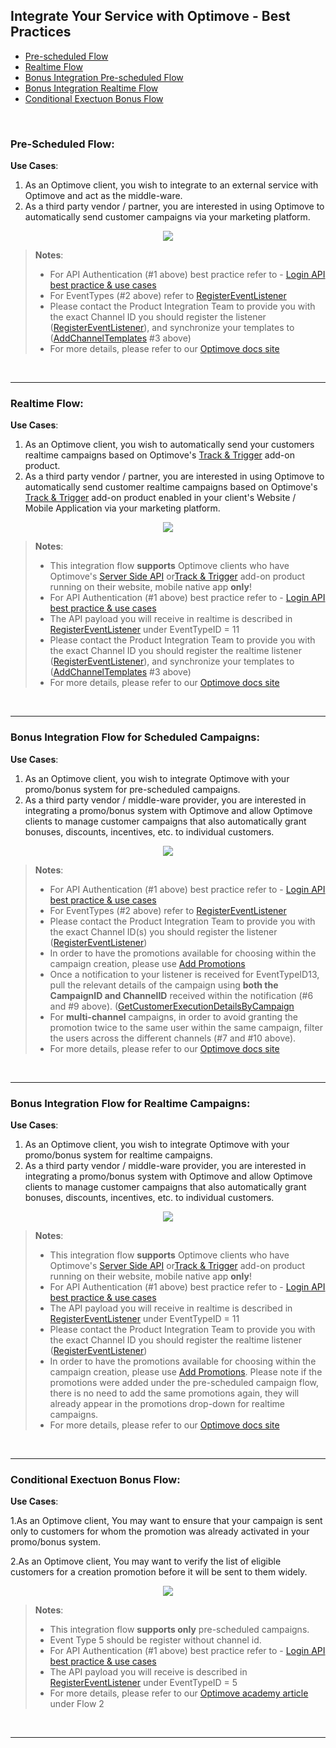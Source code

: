 ## Integrate Your Service with Optimove - Best Practices

- [Pre-scheduled Flow](#pre-flow)
- [Realtime Flow](#rt-flow)
- [Bonus Integration Pre-scheduled Flow](#bonus)
- [Bonus Integration Realtime Flow](#bonusrt)
- [Conditional Exectuon Bonus Flow](#ce-flow)

<br/>

### <a id="pre-flow"></a>Pre-Scheduled Flow: 
**Use Cases**: 

 1. As an Optimove client, you wish to integrate to an external service with Optimove and act as the middle-ware.
 2. As a third party vendor / partner, you are interested in using Optimove to automatically send customer campaigns via your marketing platform.

<p align="center"><img src="https://github.com/optimove-tech/Optimove-APIs/blob/master/API-Integrations/Integrate%20Your%20Service%20-%20Mor%20-%20Client%20Execution%20for%20Github.png?raw=true"></p>

>**Notes**: 
> -   For API Authentication (#1 above) best practice refer to -   [Login API best practice & use cases](https://github.com/optimoveproductintegration/Optimove-APIs/tree/master/Login-API)
> -   For EventTypes (#2 above) refer to [RegisterEventListener](https://docs.optimove.com/api-usage-guide/#General_Functions_RegisterEventListener)
> -   Please contact the Product Integration Team to provide you with the exact Channel ID you should register the listener ([RegisterEventListener](https://docs.optimove.com/api-usage-guide/#General_Functions_RegisterEventListener)), and synchronize your templates to ([AddChannelTemplates](https://docs.optimove.com/api-usage-guide/#AddChannelTemplates) #3 above)
> -  For more details, please refer to our [Optimove docs site](https://docs.optimove.com/integrate-your-service-with-optimove/)
<br/>

----------
### <a id="rt-flow"></a>Realtime Flow: 
**Use Cases**: 

1. As an Optimove client, you wish to automatically send your customers realtime campaigns based on Optimove's [Track & Trigger](https://docs.optimove.com/track-and-trigger/) add-on product.
 2. As a third party vendor / partner, you are interested in using Optimove to automatically send customer realtime campaigns based on Optimove's [Track & Trigger](https://docs.optimove.com/track-and-trigger/) add-on product enabled in your client's Website / Mobile Application via your marketing platform.

<p align="center"><img src="https://github.com/optimove-tech/Optimove-APIs/blob/master/API-Integrations/Integrate%20Your%20Service%20-%20Realtime%20-%20Client%20Execution%20Flow.png?raw=true"></p>

>**Notes**: 
> - This integration flow **supports** Optimove clients who have Optimove's [Server Side API](https://github.com/optimove-tech/Reporting-Server-Side-Custom-Events) or[Track & Trigger](https://docs.optimove.com/track-and-trigger/) add-on product running on their website, mobile native app **only**!
> -   For API Authentication (#1 above) best practice refer to -   [Login API best practice & use cases](https://github.com/optimoveproductintegration/Optimove-APIs/tree/master/Login-API)
> - The API payload you will receive in realtime is described in [RegisterEventListener](https://docs.optimove.com/api-usage-guide/#General_Functions_RegisterEventListener) under EventTypeID = 11
> -   Please contact the Product Integration Team to provide you with the exact Channel ID you should register the realtime listener ([RegisterEventListener](https://docs.optimove.com/api-usage-guide/#General_Functions_RegisterEventListener)), and synchronize your templates to ([AddChannelTemplates](https://docs.optimove.com/api-usage-guide/#AddChannelTemplates) #3 above)
> -  For more details, please refer to our [Optimove docs site](https://docs.optimove.com/integrate-your-service-with-optimove/)
<br/>

----------
### <a id="bonus"></a>Bonus Integration Flow for Scheduled Campaigns: 
**Use Cases**:

1.  As an Optimove client, you wish to integrate Optimove with your promo/bonus system for pre-scheduled campaigns.
2.  As a third party vendor / middle-ware provider, you are interested in integrating a promo/bonus system with Optimove and allow Optimove clients to manage customer campaigns that also automatically grant bonuses, discounts, incentives, etc. to individual customers.
<p align="center"><img src="https://github.com/optimove-tech/Optimove-APIs/blob/master/API-Integrations/Integrate%20Your%20Service%20-Bonus%20System%20Event13.png?raw=true"></p>

>**Notes**: 
> -   For API Authentication (#1 above) best practice refer to -   [Login API best practice & use cases](https://github.com/optimoveproductintegration/Optimove-APIs/tree/master/Login-API)
> -   For EventTypes (#2 above) refer to [RegisterEventListener](https://docs.optimove.com/api-usage-guide/#General_Functions_RegisterEventListener)
> -   Please contact the Product Integration Team to provide you with the exact Channel ID(s) you should register the listener ([RegisterEventListener](https://docs.optimove.com/api-usage-guide/#General_Functions_RegisterEventListener)) 
> - In order to have the promotions available for choosing within the campaign creation, please use [Add Promotions](https://docs.optimove.com/api-usage-guide/#External_System_Integration_Functions_AddPromotions)
>  - Once a notification to your listener is received for EventTypeID13,  pull the relevant details of the campaign using **both the CampaignID and ChannelID** received within the notification (#6 and #9 above). ([GetCustomerExecutionDetailsByCampaign](https://docs.optimove.com/api-usage-guide/#GetCustomerExecutionDetailsByCampaign) 
>  - For **multi-channel** campaigns, in order to avoid granting the promotion twice to the same user within the same campaign, filter the users across the different channels (#7 and #10 above).
>  -  For more details, please refer to our [Optimove docs site](https://academy.optimove.com/en/article/promotion-system-integration/)
<br/>

----------

### <a id="bonusrt"></a>Bonus Integration Flow for Realtime Campaigns: 
**Use Cases**: 

1.  As an Optimove client, you wish to integrate Optimove with your promo/bonus system for realtime campaigns.
2.  As a third party vendor / middle-ware provider, you are interested in integrating a promo/bonus system with Optimove and allow Optimove clients to manage customer campaigns that also automatically grant bonuses, discounts, incentives, etc. to individual customers.

<p align="center"><img src="https://github.com/optimove-tech/Optimove-APIs/blob/master/API-Integrations/Copy%20of%20Integrate%20Your%20Service%20-%20Channa%20-%20RT%20Bonus%20Integration-%20Option%202.png?raw=true"></p>

>**Notes**: 
> - This integration flow **supports** Optimove clients who have Optimove's [Server Side API](https://github.com/optimove-tech/Reporting-Server-Side-Custom-Events) or[Track & Trigger](https://docs.optimove.com/track-and-trigger/) add-on product running on their website, mobile native app **only**!
> -   For API Authentication (#1 above) best practice refer to -   [Login API best practice & use cases](https://github.com/optimoveproductintegration/Optimove-APIs/tree/master/Login-API)
> - The API payload you will receive in realtime is described in [RegisterEventListener](https://docs.optimove.com/api-usage-guide/#General_Functions_RegisterEventListener) under EventTypeID = 11
> -   Please contact the Product Integration Team to provide you with the exact Channel ID you should register the realtime listener ([RegisterEventListener](https://docs.optimove.com/api-usage-guide/#General_Functions_RegisterEventListener))
> - In order to have the promotions available for choosing within the campaign creation, please use [Add Promotions](https://docs.optimove.com/api-usage-guide/#External_System_Integration_Functions_AddPromotions). Please note if the promotions were added under the pre-scheduled campaign flow, there is no need to add the same promotions again, they will already appear in the promotions drop-down for realtime campaigns.
> -  For more details, please refer to our [Optimove docs site](https://docs.optimove.com/integrate-your-service-with-optimove/)
<br/>

----------

### <a id="ce-flow"></a>Conditional Exectuon Bonus Flow: 
**Use Cases**: 

1.As an Optimove client, You may want to ensure that your campaign is sent only to customers for whom the promotion was already activated in your promo/bonus system.

2.As an Optimove client, You may want to verify the list of eligible customers for a creation promotion before it will be sent to them widely.

<p align="center"><img src=https://github.com/optimove-tech/Optimove-APIs/blob/Asaf-branch/API-Integrations/GitHub-Conditional%20Execution.png> </p>

> **Notes**: 
> - This integration flow **supports only** pre-scheduled campaigns.
> - Event Type 5 should be register without channel id. 
> - For API Authentication (#1 above) best practice refer to -   [Login API best practice & use cases](https://github.com/optimoveproductintegration/Optimove-APIs/tree/master/Login-API)
> - The API payload you will receive is described in [RegisterEventListener](https://docs.optimove.com/api-usage-guide/#General_Functions_RegisterEventListener) under EventTypeID = 5
> - For more details, please refer to our [Optimove academy article](https://academy.optimove.com/en/article/promotion-system-integration#promotion-system-integration-for-scheduled-campaigns) under Flow 2
<br/>

----------
 
